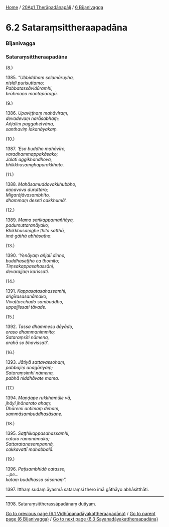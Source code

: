 
[Home](/) / [20Ap1 Therāpadānapāḷi](../../20Ap1.md) / [6 Bījanivagga](../6.md)

# 6.2 Sataraṃsittheraapadāna

### Bījanivagga

### Sataraṃsittheraapadāna

(8.)

1385\. _“Ubbiddhaṃ selamāruyha,_  
_nisīdi purisuttamo;_  
_Pabbatassāvidūramhi,_  
_brāhmaṇo mantapāragū._  


(9.)

1386\. _Upaviṭṭhaṃ mahāvīraṃ,_  
_devadevaṃ narāsabhaṃ;_  
_Añjaliṃ paggahetvāna,_  
_santhaviṃ lokanāyakaṃ._  


(10.)

1387\. _‘Esa buddho mahāvīro,_  
_varadhammappakāsako;_  
_Jalati aggikhandhova,_  
_bhikkhusaṃghapurakkhato._  


(11.)

1388\. _Mahāsamuddovakkhubbho,_  
_aṇṇavova duruttaro;_  
_Migarājāvasambhīto,_  
_dhammaṃ deseti cakkhumā’._  


(12.)

1389\. _Mama saṅkappamaññāya,_  
_padumuttaranāyako;_  
_Bhikkhusaṃghe ṭhito satthā,_  
_imā gāthā abhāsatha._  


(13.)

1390\. _‘Yenāyaṃ añjalī dinno,_  
_buddhaseṭṭho ca thomito;_  
_Tiṃsakappasahassāni,_  
_devarajjaṃ karissati._  


(14.)

1391\. _Kappasatasahassamhi,_  
_aṅgīrasasanāmako;_  
_Vivaṭṭacchado sambuddho,_  
_uppajjissati tāvade._  


(15.)

1392\. _Tassa dhammesu dāyādo,_  
_oraso dhammanimmito;_  
_Sataraṃsīti nāmena,_  
_arahā so bhavissati’._  


(16.)

1393\. _Jātiyā sattavassohaṃ,_  
_pabbajiṃ anagāriyaṃ;_  
_Sataraṃsimhi nāmena,_  
_pabhā niddhāvate mama._  


(17.)

1394\. _Maṇḍape rukkhamūle vā,_  
_jhāyī jhānarato ahaṃ;_  
_Dhāremi antimaṃ dehaṃ,_  
_sammāsambuddhasāsane._  


(18.)

1395\. _Saṭṭhikappasahassamhi,_  
_caturo rāmanāmakā;_  
_Sattaratanasampannā,_  
_cakkavattī mahabbalā._  


(19.)

1396\. _Paṭisambhidā catasso,_  
_…pe…_  
_kataṃ buddhassa sāsanaṃ”._  


1397\. Itthaṃ sudaṃ āyasmā sataraṃsi thero imā gāthāyo abhāsitthāti.

---

1398\. Sataraṃsittherassāpadānaṃ dutiyaṃ.



[Go to previous page (6.1 Vidhūpanadāyakattheraapadāna)](6.1.md) / [Go to parent page (6 Bījanivagga)](../6.md) / [Go to next page (6.3 Sayanadāyakattheraapadāna)](6.3.md)


